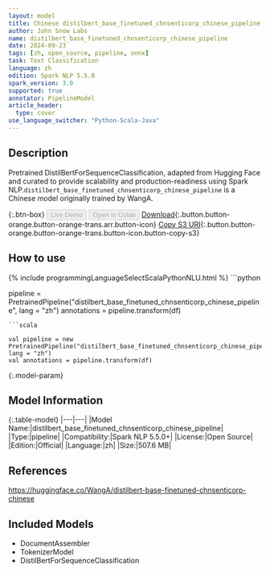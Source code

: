 ```yaml
---
layout: model
title: Chinese distilbert_base_finetuned_chnsenticorp_chinese_pipeline pipeline DistilBertForSequenceClassification from WangA
author: John Snow Labs
name: distilbert_base_finetuned_chnsenticorp_chinese_pipeline
date: 2024-09-23
tags: [zh, open_source, pipeline, onnx]
task: Text Classification
language: zh
edition: Spark NLP 5.5.0
spark_version: 3.0
supported: true
annotator: PipelineModel
article_header:
  type: cover
use_language_switcher: "Python-Scala-Java"
---
```


## Description

Pretrained DistilBertForSequenceClassification, adapted from Hugging Face and curated to provide scalability and production-readiness using Spark NLP.`distilbert_base_finetuned_chnsenticorp_chinese_pipeline` is a Chinese model originally trained by WangA.

{:.btn-box}
<button class="button button-orange" disabled>Live Demo</button>
<button class="button button-orange" disabled>Open in Colab</button>
[Download](https://s3.amazonaws.com/auxdata.johnsnowlabs.com/public/models/distilbert_base_finetuned_chnsenticorp_chinese_pipeline_zh_5.5.0_3.0_1727082583587.zip){:.button.button-orange.button-orange-trans.arr.button-icon}
[Copy S3 URI](s3://auxdata.johnsnowlabs.com/public/models/distilbert_base_finetuned_chnsenticorp_chinese_pipeline_zh_5.5.0_3.0_1727082583587.zip){:.button.button-orange.button-orange-trans.button-icon.button-copy-s3}

## How to use



<div class="tabs-box" markdown="1">
{% include programmingLanguageSelectScalaPythonNLU.html %}
```python

pipeline = PretrainedPipeline("distilbert_base_finetuned_chnsenticorp_chinese_pipeline", lang = "zh")
annotations =  pipeline.transform(df)   

```
```scala

val pipeline = new PretrainedPipeline("distilbert_base_finetuned_chnsenticorp_chinese_pipeline", lang = "zh")
val annotations = pipeline.transform(df)

```
</div>

{:.model-param}
## Model Information

{:.table-model}
|---|---|
|Model Name:|distilbert_base_finetuned_chnsenticorp_chinese_pipeline|
|Type:|pipeline|
|Compatibility:|Spark NLP 5.5.0+|
|License:|Open Source|
|Edition:|Official|
|Language:|zh|
|Size:|507.6 MB|

## References

https://huggingface.co/WangA/distilbert-base-finetuned-chnsenticorp-chinese

## Included Models

- DocumentAssembler
- TokenizerModel
- DistilBertForSequenceClassification